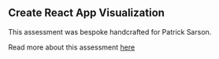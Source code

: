 ## Create React App Visualization

This assessment was bespoke handcrafted for Patrick Sarson.

Read more about this assessment [here](https://react.eogresources.com)
